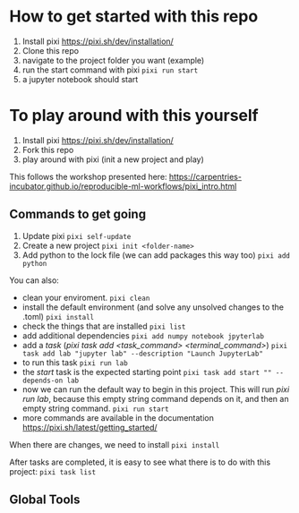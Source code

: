 # How to get started with this repo

1. Install pixi https://pixi.sh/dev/installation/
2. Clone this repo
3. navigate to the project folder you want (example)
4. run the start command with pixi 
```pixi run start```
5. a jupyter notebook should start

# To play around with this yourself

1. Install pixi https://pixi.sh/dev/installation/
2. Fork this repo
3. play around with pixi (init a new project and play)

This follows the workshop presented here: https://carpentries-incubator.github.io/reproducible-ml-workflows/pixi_intro.html

## Commands to get going

1. Update pixi
```pixi self-update```
2. Create a new project
```pixi init <folder-name>```
3. Add python to the lock file (we can add packages this way too)
```pixi add python```

You can also:

- clean your enviroment.
```pixi clean```
- install the default environment (and solve any unsolved changes to the .toml)
```pixi install```
- check the things that are installed
```pixi list```
- add additional dependencies
```pixi add numpy notebook jpyterlab```
- add a *task* (*pixi task add <task_command> <terminal_command>*)
```pixi task add lab "jupyter lab" --description "Launch JupyterLab"```
- to run this task
```pixi run lab```
- the *start* task is the expected starting point
```pixi task add start "" --depends-on lab```
- now we can run the default way to begin in this project. This will run *pixi run lab*, because this empty string command depends on it, and then an empty string command.
```pixi run start```
- more commands are available in the documentation https://pixi.sh/latest/getting_started/

When there are changes, we need to install
```pixi install```

After tasks are completed, it is easy to see what there is to do with this project:
```pixi task list```

## Global Tools


